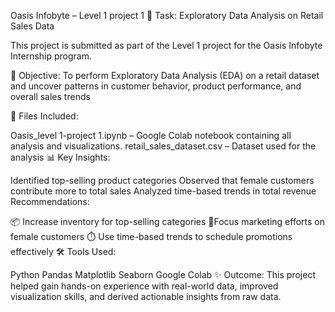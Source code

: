 Oasis Infobyte – Level 1 project 1 📌 Task: Exploratory Data Analysis on Retail Sales Data

This project is submitted as part of the Level 1 project for the Oasis Infobyte Internship program.

🧠 Objective: To perform Exploratory Data Analysis (EDA) on a retail dataset and uncover patterns in customer behavior, product performance, and overall sales trends

📁 Files Included:

Oasis_level 1-project 1.ipynb – Google Colab notebook containing all analysis and visualizations.
retail_sales_dataset.csv – Dataset used for the analysis
📊 Key Insights:

Identified top-selling product categories
Observed that female customers contribute more to total sales
Analyzed time-based trends in total revenue
Recommendations:

📦 Increase inventory for top-selling categories
🎯Focus marketing efforts on female customers
⏱️ Use time-based trends to schedule promotions effectively
🛠️ Tools Used:

Python
Pandas
Matplotlib
Seaborn
Google Colab
✨ Outcome: This project helped gain hands-on experience with real-world data, improved visualization skills, and derived actionable insights from raw data.
